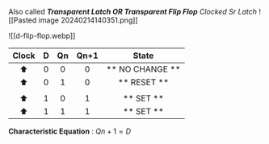 Also called ***Transparent Latch OR Transparent Flip Flop***
*Clocked Sr Latch* 
![[Pasted image 20240214140351.png]]

![[d-flip-flop.webp]]

| Clock |  D  | Qn  | Qn+1 |       State        |
|:-----:|:---:|:---:|:----:|:------------------:|
|  ⬆️   |  0  |  0  |  0   | **  NO CHANGE   ** |
|   ⬆   |  0  |  1  |  0   | **  RESET   ** |
|       |     |     |      |                    |
|   ⬆   |  1  |  0  |  1   | **    SET     ** |
|   ⬆   |  1  |  1  |  1   | **    SET     ** |

**Characteristic Equation** :
$Qn+1 = D$